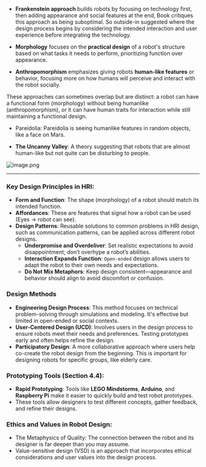 - **Frankenstein approach** builds robots by focusing on technology first, then adding appearance and social features at the end, Book critiques this approach as being suboptimal. So outside-in suggested where the design process begins by considering the intended interaction and user experience before integrating the technology.

- **Morphology** focuses on the **practical design** of a robot's structure based on what tasks it needs to perform, prioritizing function over appearance.
  
- **Anthropomorphism** emphasizes giving robots **human-like features** or behavior, focusing more on how humans will perceive and interact with the robot socially.

These approaches can sometimes overlap but are distinct: a robot can have a functional form (morphology) without being humanlike (anthropomorphism), or it can have human traits for interaction while still maintaining a functional design.

- Pareidolia: Pareidolia is seeing humanlike features in random objects, like a face on Mars.

- **The Uncanny Valley**: A theory suggesting that robots that are almost human-like but not quite can be disturbing to people.

![image.png](../../../Files/third-semester/hai/1.JPG)

---

### Key Design Principles in HRI:
- **Form and Function**: The shape (morphology) of a robot should match its intended function.
- **Affordances**: These are features that signal how a robot can be used (Eyes -> robot can see).
- **Design Patterns**: Reusable solutions to common problems in HRI design, such as communication patterns, can be applied across different robot designs.
    - **Underpromise and Overdeliver**: Set realistic expectations to avoid disappointment; don’t overhype a robot’s abilities.
    - **Interaction Expands Function**: `Open-ended` design allows users to adapt the robot to their own needs and expectations.
    - **Do Not Mix Metaphors**: Keep design consistent—appearance and behavior should align to avoid discomfort or confusion.

### **Design Methods**
- **Engineering Design Process**: This method focuses on technical problem-solving through simulations and modeling. It's effective but limited in open-ended or social contexts.
- **User-Centered Design (UCD)**: Involves users in the design process to ensure robots meet their needs and preferences. Testing prototypes early and often helps refine the design.
- **Participatory Design**: A more collaborative approach where users help co-create the robot design from the beginning. This is important for designing robots for specific groups, like elderly care.


### **Prototyping Tools (Section 4.4):**
- **Rapid Prototyping**: Tools like **LEGO Mindstorms**, **Arduino**, and **Raspberry Pi** make it easier to quickly build and test robot prototypes.
- These tools allow designers to test different concepts, gather feedback, and refine their designs.


### **Ethics and Values in Robot Design:**
- The Metaphysics of Quality: The connection between the robot and its designer is far deeper than you may assume.
- Value-sensitive design (VSD) is an approach that incorporates ethical considerations and user values into the design process.